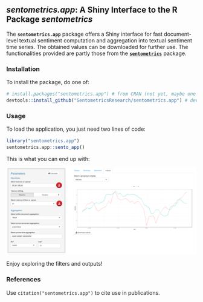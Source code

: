 
## _sentometrics.app_: A Shiny Interface to the R Package _sentometrics_

<!--- [![CRAN](http://www.r-pkg.org/badges/version/sentometrics.app)](https://cran.r-project.org/package=sentometrics.app) --->
<!--- [![Downloads](http://cranlogs.r-pkg.org/badges/sentometrics.app?color=brightgreen)](http://www.r-pkg.org/pkg/sentometrics.app) --->
<!--- [![Downloads](http://cranlogs.r-pkg.org/badges/grand-total/sentometrics.app?color=brightgreen)](http://www.r-pkg.org/pkg/sentometrics.app) --->
<!--- [![Pending Pull-Requests](http://githubbadges.herokuapp.com/SentometricsResearch/sentometrics.app/pulls.svg?style=flat)](https://github.com/SentometricsResearch/sentometrics.app/pulls) --->
<!--- [![Github Issues](http://githubbadges.herokuapp.com/SentometricsResearch/sentometrics.app/issues.svg)](https://github.com/SentometricsResearch/sentometrics.app/issues) --->

The **`sentometrics.app`** package offers a Shiny interface for fast document-level textual sentiment computation and aggregation into textual sentiment time series. The obtained values can be downloaded for further use. The functionalities provided are partly those from the [**`sentometrics`**](https://github.com/SentometricsResearch/sentometrics) package.

### Installation

To install the package, do one of:

```R
# install.packages("sentometrics.app") # from CRAN (not yet, maybe one day)
devtools::install_github("SentometricsResearch/sentometrics.app") # development version (may be buggy...)
```

### Usage

To load the application, you just need two lines of code:

```R
library("sentometrics.app")
sentometrics.app::sento_app()
```

This is what you can end up with:

<p align="center"> <img src="man/figures/app-preview.png" alt="app"/> </p>

Enjoy exploring the filters and outputs!

### References

Use `citation("sentometrics.app")` to cite use in publications.

